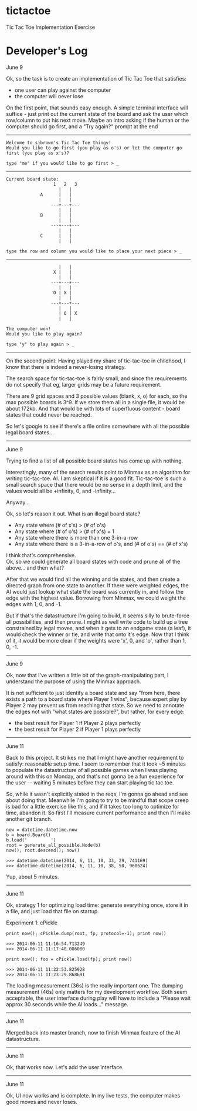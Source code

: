 tictactoe
=========

Tic Tac Toe Implementation Exercise

Developer's Log
===============


June 9

Ok, so the task is to create an implementation of Tic Tac Toe that satisfies:
 * one user can play against the computer
 * the computer will never lose

On the first point, that sounds easy enough.  A simple terminal interface
will suffice - just print out the current state of the board and ask the user
which row/column to put his next move.  Maybe an intro asking if the human
or the computer should go first, and a "Try again?" prompt at the end

----

    Welcome to sjbrown's Tic Tac Toe thingy!
    Would you like to go first (you play as o's) or let the computer go
    first (you play as x's)?
    
    type "me" if you would like to go first > _

----

    Current board state:
                      1   2   3
                        |   |   
                 A      |   |   
                        |   |   
                     ---+---+---
                        |   |   
                 B      |   |   
                        |   |   
                     ---+---+---
                        |   |   
                 C      |   |   
                        |   |   

    type the row and column you would like to place your next piece > _

----
    
                        |   |   
                      X |   |   
                        |   |   
                     ---+---+---
                        |   |   
                      O | X |   
                        |   |   
                     ---+---+---
                        |   |   
                        | O | X 
                        |   |   

    The computer won!
    Would you like to play again?
    
    type "y" to play again > _
    
----

On the second point:
Having played my share of tic-tac-toe in childhood, I know that there is indeed
a never-losing strategy.

The search space for tic-tac-toe is fairly small, and since the requirements
do not specify that eg, larger grids may be a future requirement.

There are 9 grid spaces and 3 possible values (blank, x, o) for each, so the
max possible boards is 3^9.  If we store them all in a single file, it would be
about 172kb. And that would be with lots of superfluous content - board states
that could never be reached.

So let's google to see if there's a file online somewhere with all the possible 
legal board states...

----

June 9

Trying to find a list of all possible board states has come up with nothing.

Interestingly, many of the search results point to Minmax as an algorithm for 
writing tic-tac-toe. AI.  I am skeptical if it is a good fit.  Tic-tac-toe is
such a small search space that there would be no sense in a depth limit, and
the values would all be +infinity, 0, and -infinity...

Anyway...

Ok, so let's reason it out.  What is an illegal board state?
 * Any state where (# of x's) > (# of o's)
 * Any state where (# of o's) > (# of x's) + 1
 * Any state where there is more than one 3-in-a-row
 * Any state where there is a 3-in-a-row of o's, and (# of o's) == (# of x's)

I think that's comprehensive.  
Ok, so we could generate all board states with code and prune all of 
the above... and then what?

After that we would find all the winning and tie states, and then create a 
directed graph from one state to another.  If there were weighted edges, the
AI would just lookup what state the board was currently in, and follow the
edge with the highest value.  Borrowing from Minmax, we could weight the edges
with 1, 0, and -1.

But if that's the datastructure I'm going to build, it seems silly to
brute-force all possibilities, and then prune.  I might as well write code
to build up a tree constrained by legal moves, and when it gets to an endgame
state (a leaf), it would check the winner or tie, and write that onto it's
edge.  Now that I think of it, it would be more clear if the weights were
'x', 0, and 'o', rather than 1, 0, -1.

----

June 9

Ok, now that I've written a little bit of the graph-manipulating part, I 
understand the purpose of using the Minmax approach.

It is not sufficient to just identify a board state and say "from here, there
exists a path to a board state where Player 1 wins", because expert play by
Player 2 may prevent us from reaching that state.  So we need to annotate the
edges not with "what states are possible?", but rather, for every edge:
 * the best result for Player 1 if Player 2 plays perfectly
 * the best result for Player 2 if Player 1 plays perfectly

----

June 11

Back to this project.  It strikes me that I might have another requirement
to satisfy: reasonable setup time.  I seem to remember that it took ~5 minutes
to populate the datastructure of all possible games when I was playing around
with this on Monday, and that's not gonna be a fun experience for the user --
waiting 5 minutes before they can start playing tic tac toe.

So, while it wasn't explicitly stated in the reqs, I'm gonna go ahead and 
see about doing that. Meanwhile I'm going to try to be  mindful that scope
creep is bad for a little exercise like this, and if it takes too long to
optimize for time, abandon it.  So first I'll measure current performance and
then I'll make another git branch.

    now = datetime.datetime.now
    b = board.Board()
    b.load('         ')
    root = generate_all_possible.Node(b)
    now(); root.descend(); now()

    >>> datetime.datetime(2014, 6, 11, 10, 33, 29, 741169)
    >>> datetime.datetime(2014, 6, 11, 10, 38, 50, 960624)

Yup, about 5 minutes.

----

June 11

Ok, strategy 1 for optimizing load time: generate everything once, store it
in a file, and just load that file on startup.

Experiment 1: cPickle

    print now(); cPickle.dump(root, fp, protocol=-1); print now()

    >>> 2014-06-11 11:16:54.713249
    >>> 2014-06-11 11:17:40.086080

    print now(); foo = cPickle.load(fp); print now()

    >>> 2014-06-11 11:22:53.825928
    >>> 2014-06-11 11:23:29.868691

The loading measurement (36s) is the really important one.  The dumping
measurement (46s) only matters for my development workflow. 
Both seem acceptable, the user interface during play will have to include
a "Please wait approx 30 seconds while the AI loads..." message.

----

June 11

Merged back into master branch, now to finish Minmax feature of the AI 
datastructure.

----

June 11

Ok, that works now.  Let's add the user interface.

----

June 11

Ok, UI now works and is complete.  In my live tests, the computer makes good
moves and never loses.
